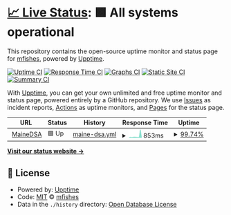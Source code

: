 # [📈 Live Status](https://demo.upptime.js.org): <!--live status--> **🟩 All systems operational**

This repository contains the open-source uptime monitor and status page for [mfishes](https://demo.upptime.js.org), powered by [Upptime](https://github.com/upptime/upptime).

[![Uptime CI](https://github.com/mfishes/UptimeBot/workflows/Uptime%20CI/badge.svg)](https://github.com/mfishes/UptimeBot/actions?query=workflow%3A%22Uptime+CI%22)
[![Response Time CI](https://github.com/mfishes/UptimeBot/workflows/Response%20Time%20CI/badge.svg)](https://github.com/mfishes/UptimeBot/actions?query=workflow%3A%22Response+Time+CI%22)
[![Graphs CI](https://github.com/mfishes/UptimeBot/workflows/Graphs%20CI/badge.svg)](https://github.com/mfishes/UptimeBot/actions?query=workflow%3A%22Graphs+CI%22)
[![Static Site CI](https://github.com/mfishes/UptimeBot/workflows/Static%20Site%20CI/badge.svg)](https://github.com/mfishes/UptimeBot/actions?query=workflow%3A%22Static+Site+CI%22)
[![Summary CI](https://github.com/mfishes/UptimeBot/workflows/Summary%20CI/badge.svg)](https://github.com/mfishes/UptimeBot/actions?query=workflow%3A%22Summary+CI%22)

With [Upptime](https://upptime.js.org), you can get your own unlimited and free uptime monitor and status page, powered entirely by a GitHub repository. We use [Issues](https://github.com/mfishes/UptimeBot/issues) as incident reports, [Actions](https://github.com/mfishes/UptimeBot/actions) as uptime monitors, and [Pages](https://demo.upptime.js.org) for the status page.

<!--start: status pages-->
<!-- This summary is generated by Upptime (https://github.com/upptime/upptime) -->
<!-- Do not edit this manually, your changes will be overwritten -->
<!-- prettier-ignore -->
| URL | Status | History | Response Time | Uptime |
| --- | ------ | ------- | ------------- | ------ |
| <img alt="" src="https://icons.duckduckgo.com/ip3/www.mainedsa.org.ico" height="13"> [MaineDSA](https://www.mainedsa.org) | 🟩 Up | [maine-dsa.yml](https://github.com/mfishes/UptimeBot/commits/HEAD/history/maine-dsa.yml) | <details><summary><img alt="Response time graph" src="./graphs/maine-dsa/response-time-week.png" height="20"> 853ms</summary><br><a href="https://demo.upptime.js.org/history/maine-dsa"><img alt="Response time 732" src="https://img.shields.io/endpoint?url=https%3A%2F%2Fraw.githubusercontent.com%2Fmfishes%2FUptimeBot%2FHEAD%2Fapi%2Fmaine-dsa%2Fresponse-time.json"></a><br><a href="https://demo.upptime.js.org/history/maine-dsa"><img alt="24-hour response time 370" src="https://img.shields.io/endpoint?url=https%3A%2F%2Fraw.githubusercontent.com%2Fmfishes%2FUptimeBot%2FHEAD%2Fapi%2Fmaine-dsa%2Fresponse-time-day.json"></a><br><a href="https://demo.upptime.js.org/history/maine-dsa"><img alt="7-day response time 853" src="https://img.shields.io/endpoint?url=https%3A%2F%2Fraw.githubusercontent.com%2Fmfishes%2FUptimeBot%2FHEAD%2Fapi%2Fmaine-dsa%2Fresponse-time-week.json"></a><br><a href="https://demo.upptime.js.org/history/maine-dsa"><img alt="30-day response time 564" src="https://img.shields.io/endpoint?url=https%3A%2F%2Fraw.githubusercontent.com%2Fmfishes%2FUptimeBot%2FHEAD%2Fapi%2Fmaine-dsa%2Fresponse-time-month.json"></a><br><a href="https://demo.upptime.js.org/history/maine-dsa"><img alt="1-year response time 695" src="https://img.shields.io/endpoint?url=https%3A%2F%2Fraw.githubusercontent.com%2Fmfishes%2FUptimeBot%2FHEAD%2Fapi%2Fmaine-dsa%2Fresponse-time-year.json"></a></details> | <details><summary><a href="https://demo.upptime.js.org/history/maine-dsa">99.74%</a></summary><a href="https://demo.upptime.js.org/history/maine-dsa"><img alt="All-time uptime 99.90%" src="https://img.shields.io/endpoint?url=https%3A%2F%2Fraw.githubusercontent.com%2Fmfishes%2FUptimeBot%2FHEAD%2Fapi%2Fmaine-dsa%2Fuptime.json"></a><br><a href="https://demo.upptime.js.org/history/maine-dsa"><img alt="24-hour uptime 100.00%" src="https://img.shields.io/endpoint?url=https%3A%2F%2Fraw.githubusercontent.com%2Fmfishes%2FUptimeBot%2FHEAD%2Fapi%2Fmaine-dsa%2Fuptime-day.json"></a><br><a href="https://demo.upptime.js.org/history/maine-dsa"><img alt="7-day uptime 99.74%" src="https://img.shields.io/endpoint?url=https%3A%2F%2Fraw.githubusercontent.com%2Fmfishes%2FUptimeBot%2FHEAD%2Fapi%2Fmaine-dsa%2Fuptime-week.json"></a><br><a href="https://demo.upptime.js.org/history/maine-dsa"><img alt="30-day uptime 99.82%" src="https://img.shields.io/endpoint?url=https%3A%2F%2Fraw.githubusercontent.com%2Fmfishes%2FUptimeBot%2FHEAD%2Fapi%2Fmaine-dsa%2Fuptime-month.json"></a><br><a href="https://demo.upptime.js.org/history/maine-dsa"><img alt="1-year uptime 99.94%" src="https://img.shields.io/endpoint?url=https%3A%2F%2Fraw.githubusercontent.com%2Fmfishes%2FUptimeBot%2FHEAD%2Fapi%2Fmaine-dsa%2Fuptime-year.json"></a></details>

<!--end: status pages-->

[**Visit our status website →**](https://demo.upptime.js.org)

## 📄 License

- Powered by: [Upptime](https://github.com/upptime/upptime)
- Code: [MIT](./LICENSE) © [mfishes](https://demo.upptime.js.org)
- Data in the `./history` directory: [Open Database License](https://opendatacommons.org/licenses/odbl/1-0/)
